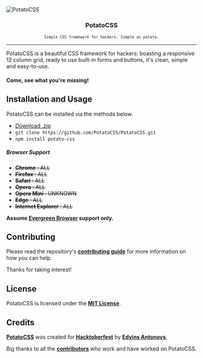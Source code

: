 <img align="center" src="logo.png" alt="PotatoCSS" />
<h3 align="center">PotatoCSS</h3>
<p align="center"><small><code>Simple CSS framework for hackers. Simple as potato.</code></small></p>

___

PotatoCSS is a beautiful CSS framework for hackers: boasting a responsive 12 column grid, ready to use built-in forms and buttons, it's clean, simple and easy-to-use.

#### Come, see what you're missing!

## Installation and Usage

PotatoCSS can be installed via the methods below.

* [Download .zip](https://github.com/ummahusla/PotatoCSS/archive/master.zip) 
* `git clone https://github.com/PotatoCSS/PotatoCSS.git`
* `npm install potato-css`

##### Browser Support

* ~~**Chrome**            : ALL~~
* ~~**Firefox**           : ALL~~
* ~~**Safari**            : ALL~~
* ~~**Opera**             : ALL~~
* ~~**Opera Mini**        : UNKNOWN~~
* ~~**Edge**              : ALL~~
* ~~**Internet Explorer** : ALL~~

**Assume [Evergreen Browser](https://www.techopedia.com/definition/31094/evergreen-browser) support only.**

## Contributing

Please read the repository's [**contributing guide**](contributing.md) for more information on how you can help.

Thanks for taking interest!

## License

PotatoCSS is licensed under the [**MIT License**](license.md).

## Credits

[**PotatoCSS**](https://github.com/PotatoCSS/PotatoCSS) was created for [**Hacktoberfest**](https://hacktoberfest.digitalocean.com/) by [**Edvins Antonovs**](https://twitter.com/edvinsantonovs).

Big thanks to all the [**contributors**](../../graphs/contributors) who work and have worked on PotatoCSS.
